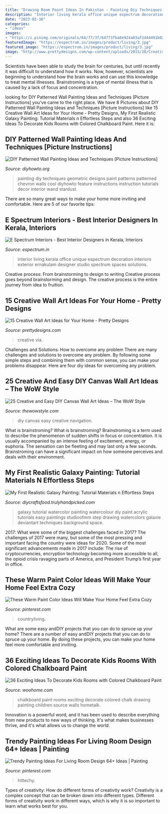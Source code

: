 ```yaml
---
title: "Drawing Room Paint Ideas In Pakistan - Painting Diy Techniques Geometric Designs Paint Patterns Patterned Chevron Walls Cool Diyhowto Feature Instructions Instruction Tutorials Decor Interior Wand Stardust"
description: "Interior living kerala office unique espectrum decoration interiors exterior ernakulam designer studio spectrum spaces solutions"
date: "2023-02-16"
categories:
- "ideas"
images:
- "https://i.pinimg.com/originals/64/77/3f/64773fba8e924a03af2d44491b0204f8.jpg"
featuredImage: "https://espectrum.in/images/product/living/3.jpg"
featured_image: "https://espectrum.in/images/product/living/3.jpg"
image: "http://www.prettydesigns.com/wp-content/uploads/2015/10/Creative-Wall-Art.jpg"
---
```



Scientists have been able to study the brain for centuries, but until recently it was difficult to understand how it works. Now, however, scientists are beginning to understand how the brain works and can use this knowledge to treat mental illnesses. Brainstroming is a type of mental illness that is caused by a lack of focus and concentration.

	

		
looking for DIY Patterned Wall Painting Ideas and Techniques [Picture Instructions] you've came to the right place. We have 8 Pictures about DIY Patterned Wall Painting Ideas and Techniques [Picture Instructions] like 15 Creative Wall Art Ideas for Your Home - Pretty Designs, My First Realistic Galaxy Painting: Tutorial Materials n Effortless Steps and also 36 Exciting Ideas To Decorate Kids Rooms with Colored Chalkboard Paint. Here it is:
		
    
## DIY Patterned Wall Painting Ideas And Techniques [Picture Instructions]

<img loading=lazy src="http://www.diyhowto.org/wp-content/uploads/DIY-Chevron-Geometric-Wall-Painting-Instruction-DIY-Wall-Painting-Ideas-Techniques-Tutorials-DIYHowto.jpg" onerror="this.onerror=null;this.src='https://tse1.mm.bing.net/th?id=OIP.grwLLVqBJGsmM_ZXiSSbNwHaKn&amp;pid=15.1';" alt="DIY Patterned Wall Painting Ideas and Techniques [Picture Instructions]">

_Source: diyhowto.org_

>painting diy techniques geometric designs paint patterns patterned chevron walls cool diyhowto feature instructions instruction tutorials decor interior wand stardust. 

	

There are so many great ways to make your home more inviting and comfortable. Here are 5 of our favorite tips:

    
## E Spectrum Interiors - Best Interior Designers In Kerala, Interiors

<img loading=lazy src="https://espectrum.in/images/product/living/3.jpg" onerror="this.onerror=null;this.src='https://tse2.mm.bing.net/th?id=OIP.5kVypFet0jQCsHVlWV-t8wHaE8&amp;pid=15.1';" alt="E Spectrum Interiors - Best Interior Designers in Kerala, Interiors">

_Source: espectrum.in_

>interior living kerala office unique espectrum decoration interiors exterior ernakulam designer studio spectrum spaces solutions. 

	

Creative process: From brainstorming to design to writing
Creative process goes beyond brainstorming and design. The creative process is the entire journey from idea to fruition.

    
## 15 Creative Wall Art Ideas For Your Home - Pretty Designs

<img loading=lazy src="http://www.prettydesigns.com/wp-content/uploads/2015/10/Creative-Wall-Art.jpg" onerror="this.onerror=null;this.src='https://tse3.mm.bing.net/th?id=OIP.P62bvhsmi4Pp9qTzN5yJPwHaMY&amp;pid=15.1';" alt="15 Creative Wall Art Ideas for Your Home - Pretty Designs">

_Source: prettydesigns.com_

>creative via. 

	

Challenges and Solutions: How to overcome any problem
There are many challenges and solutions to overcome any problem. By following some simple steps and combining them with common sense, you can make your problems disappear. Here are four diy ideas for overcoming any problem.

    
## 25 Creative And Easy DIY Canvas Wall Art Ideas – The WoW Style

<img loading=lazy src="http://thewowstyle.com/wp-content/uploads/2014/12/264.jpg" onerror="this.onerror=null;this.src='https://tse1.mm.bing.net/th?id=OIP.DXavrvzoN52lU5R_qVbEuAHaLH&amp;pid=15.1';" alt="25 Creative and Easy DIY Canvas Wall Art Ideas – The WoW Style">

_Source: thewowstyle.com_

>diy canvas easy creative navigation. 

	

What is brainstroming?
What is brainstroming? Brainstroming is a term used to describe the phenomenon of sudden shifts in focus or concentration. It is usually accompanied by an intense feeling of excitement, energy, or euphoria. The sensation can be fleeting and may last only a few seconds. Brainstroming can have a significant impact on how someone perceives and deals with their environment.

    
## My First Realistic Galaxy Painting: Tutorial Materials N Effortless Steps

<img loading=lazy src="https://diycraftsfood.trulyhandpicked.com/wp-content/uploads/2017/12/Step-by-Step-Ideas-and-Materials-for-DIY-Galaxy-Painting.jpg" onerror="this.onerror=null;this.src='https://tse1.mm.bing.net/th?id=OIP.q-HQ8ZJ7_BdCOANMT3mOXQHaEK&amp;pid=15.1';" alt="My First Realistic Galaxy Painting: Tutorial Materials n Effortless Steps">

_Source: diycraftsfood.trulyhandpicked.com_

>galaxy tutorial watercolor painting watercolour diy paint acrylic tutorials easy paintings studioofmm step drawing watercolors galaxie deviantart techniques background space. 

	

2017: What were some of the biggest challenges faced in 2017?
The challenges of 2017 were many, but some of the most pressing and important facing the country were ideas for 2020. Some of the most significant advancements made in 2017 include: The rise of cryptocurrencies, encryption technology becoming more accessible to all, the opioid crisis ravaging parts of America, and President Trump’s first year in office.

    
## These Warm Paint Color Ideas Will Make Your Home Feel Extra Cozy

<img loading=lazy src="https://i.pinimg.com/736x/de/a5/a9/dea5a919740decb783f99a5970333c81--sarah-gray-warm-paint-colors.jpg" onerror="this.onerror=null;this.src='https://tse3.mm.bing.net/th?id=OIP.ngNEEAIEqAogD91STerz5QHaLH&amp;pid=15.1';" alt="These Warm Paint Color Ideas Will Make Your Home Feel Extra Cozy">

_Source: pinterest.com_

>countryliving. 

	

What are some easy andDIY projects that you can do to spruce up your home?
There are a number of easy andDIY projects that you can do to spruce up your home. By doing these projects, you can make your home feel more comfortable and inviting.

    
## 36 Exciting Ideas To Decorate Kids Rooms With Colored Chalkboard Paint

<img loading=lazy src="http://www.woohome.com/wp-content/uploads/2014/10/chalkboards-in-kids-rooms-18.jpg" onerror="this.onerror=null;this.src='https://tse4.mm.bing.net/th?id=OIP.ROMnmneMEQ88lj2EkCyPmwHaJ4&amp;pid=15.1';" alt="36 Exciting Ideas To Decorate Kids Rooms with Colored Chalkboard Paint">

_Source: woohome.com_

>chalkboard paint rooms exciting decorate colored chalk drawing painting children source walls hometalk. 

	

Innovation is a powerful word, and it has been used to describe everything from new products to new ways of thinking. It's what makes businesses thrive, and it's what allows us to change the world.

    
## Trendy Painting Ideas For Living Room Design 64+ Ideas | Painting

<img loading=lazy src="https://i.pinimg.com/originals/64/77/3f/64773fba8e924a03af2d44491b0204f8.jpg" onerror="this.onerror=null;this.src='https://tse2.mm.bing.net/th?id=OIP.hewBtpNmsVqBF6hemr3eGwAAAA&amp;pid=15.1';" alt="Trendy Painting Ideas For Living Room Design 64+ Ideas | Painting">

_Source: pinterest.com_

>hittechy. 

	

Types of creativity: How do different forms of creativity work?
Creativity is a complex concept that can be broken down into different types. Different forms of creativity work in different ways, which is why it is so important to learn what works best for you.

